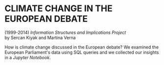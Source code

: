 # CLIMATE CHANGE IN THE EUROPEAN DEBATE <br>
(1999-2014)
_Information Structures and Implications Project_ <br>
by Sercan Kiyak and Martina Verna


How is climate change discussed in the European debate?
We examined the European Parliament's data using SQL queries and we collected our insights in a *Jupyter Notebook*.
